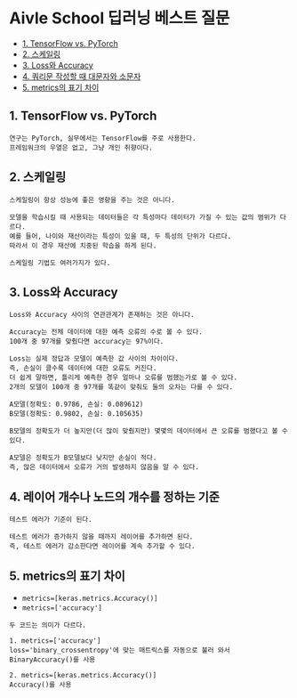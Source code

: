 # Aivle School 딥러닝 베스트 질문

- [1. TensorFlow vs. PyTorch](#1-tensorflow-vs-pytorch)
- [2. 스케일링](#2-스케일링)
- [3. Loss와 Accuracy](#3-mysql에서-select-문-조회-결과를-테이블로-생성하기)
- [4. 쿼리문 작성할 때 대문자와 소문자](#4-쿼리문-작성할-때-대문자와-소문자)
- [5. metrics의 표기 차이](#5-metrics의-표기-차이)


## 1. TensorFlow vs. PyTorch
```plain text
연구는 PyTorch, 실무에서는 TensorFlow를 주로 사용한다.
프레임워크의 우열은 없고, 그냥 개인 취향이다.
```

## 2. 스케일링
```plain text
스케일링이 항상 성능에 좋은 영향을 주는 것은 아니다.

모델을 학습시킬 때 사용되는 데이터들은 각 특성마다 데이터가 가질 수 있는 값의 범위가 다르다.
예를 들어, 나이와 재산이라는 특성이 있을 때, 두 특성의 단위가 다르다.
따라서 이 경우 재산에 치중된 학습을 하게 된다.

스케일링 기법도 여러가지가 있다.
```

## 3. Loss와 Accuracy
```plain text
Loss와 Accuracy 사이의 연관관계가 존재하는 것은 아니다.

Accuracy는 전체 데이터에 대한 예측 오류의 수로 볼 수 있다.
100개 중 97개를 맞췄다면 accuracy는 97%이다.

Loss는 실제 정답과 모델이 예측한 값 사이의 차이이다.
즉, 손실이 클수록 데이터에 대한 오류도 커진다.
더 쉽게 말하면, 틀리게 예측한 경우 얼마나 오류를 범했는가로 볼 수 있다.
2개의 모델이 100개 중 97개를 똑같이 맞춰도 둘의 오차는 다를 수 있다.

A모델(정확도: 0.9786, 손실: 0.089612)
B모델(정확도: 0.9802, 손실: 0.105635)

B모델의 정확도가 더 높지만(더 많이 맞췄지만) 몇몇의 데이터에서 큰 오류를 범했다고 볼 수 있다.

A모델은 정확도가 B모델보다 낮지만 손실이 적다.
즉, 많은 데이터에서 오류가 거의 발생하지 않음을 알 수 있다.
```

## 4. 레이어 개수나 노드의 개수를 정하는 기준
```plain
테스트 에러가 기준이 된다.

테스트 에러가 증가하지 않을 때까지 레이어를 추가하면 된다.
즉, 테스트 에러가 감소한다면 레이어를 계속 추가할 수 있다.
```

## 5. metrics의 표기 차이
- `metrics=[keras.metrics.Accuracy()]`
- `metrics=['accuracy']`
```plain text
두 코드는 의미가 다르다.

1. metrics=['accuracy']
loss='binary_crossentropy'에 맞는 매트릭스를 자동으로 불러 와서 BinaryAccuracy()를 사용

2. metrics=[keras.metrics.Accuracy()]
Accuracy()를 사용
```